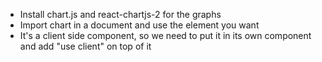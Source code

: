 - Install chart.js and react-chartjs-2 for the graphs
- Import chart in a document and use the element you want
- It's a client side component, so we need to put it in its own component and add "use client" on top of it
